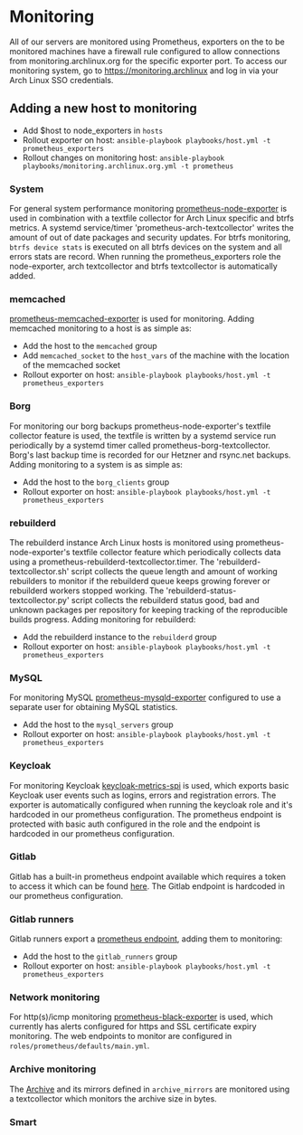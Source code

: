 # Monitoring

All of our servers are monitored using Prometheus, exporters on the to be monitored machines have a firewall rule configured to allow connections from monitoring.archlinux.org for the specific exporter port.
To access our monitoring system, go to https://monitoring.archlinux and log in via your Arch Linux SSO credentials.

## Adding a new host to monitoring

* Add $host to node_exporters in `hosts`
* Rollout exporter on host: `ansible-playbook playbooks/host.yml -t prometheus_exporters`
* Rollout changes on monitoring host: `ansible-playbook playbooks/monitoring.archlinux.org.yml -t prometheus`

### System

For general system performance monitoring [prometheus-node-exporter](https://github.com/prometheus/node_exporter) is used in combination with a textfile collector for Arch Linux specific and btrfs metrics. A systemd service/timer 'prometheus-arch-textcollector' writes the amount of out of date packages and security updates. For btrfs monitoring, `btrfs device stats` is executed on all btrfs devices on the system and all errors stats are record. When running the prometheus_exporters role the node-exporter, arch textcollector and btrfs textcollector is automatically added.

### memcached

[prometheus-memcached-exporter](https://github.com/prometheus/memcached_exporter) is used for monitoring. Adding memcached monitoring to a host is as simple as:

* Add the host to the `memcached` group
* Add `memcached_socket` to the `host_vars` of the machine with the location of the memcached socket
* Rollout exporter on host: `ansible-playbook playbooks/host.yml -t prometheus_exporters`

### Borg

For monitoring our borg backups prometheus-node-exporter's textfile collector feature is used, the textfile is written by a systemd service run periodically by a systemd timer called prometheus-borg-textcollector. Borg's last backup time is recorded for our Hetzner and rsync.net backups. Adding monitoring to a system is as simple as:

* Add the host to the `borg_clients` group
* Rollout exporter on host: `ansible-playbook playbooks/host.yml -t prometheus_exporters`

### rebuilderd

The rebuilderd instance Arch Linux hosts is monitored using prometheus-node-exporter's textfile collector feature which periodically collects data using a prometheus-rebuilderd-textcollector.timer. The 'rebuilderd-textcollector.sh' script collects the queue length and amount of working rebuilders to monitor if the rebuilderd queue keeps growing forever or rebuilderd workers stopped working. The 'rebuilderd-status-textcollector.py' script collects the rebuilderd status good, bad and unknown packages per repository for keeping tracking of the reproducible builds progress. Adding monitoring for rebuilderd:

* Add the rebuilderd instance to the `rebuilderd` group
* Rollout exporter on host: `ansible-playbook playbooks/host.yml -t prometheus_exporters`

### MySQL

For monitoring MySQL [prometheus-mysqld-exporter](https://github.com/prometheus/mysqld_exporter) configured to use a separate user for obtaining MySQL statistics.

* Add the host to the `mysql_servers` group
* Rollout exporter on host: `ansible-playbook playbooks/host.yml -t prometheus_exporters`

### Keycloak

For monitoring Keycloak [keycloak-metrics-spi](https://github.com/aerogear/keycloak-metrics-spi) is used, which exports basic Keycloak user events such as logins, errors and registration errors. The exporter is automatically configured when running the keycloak role and it's hardcoded in our prometheus configuration. The prometheus endpoint is protected with basic auth configured in the role and the endpoint is hardcoded in our prometheus configuration.

### Gitlab

Gitlab has a built-in prometheus endpoint available which requires a token to access it which can be found [here](https://gitlab.archlinux.org/admin/health_check). The Gitlab endpoint is hardcoded in our prometheus configuration.

### Gitlab runners

Gitlab runners export a [prometheus endpoint](https://docs.gitlab.com/runner/monitoring/), adding them to monitoring:

* Add the host to the `gitlab_runners` group
* Rollout exporter on host: `ansible-playbook playbooks/host.yml -t prometheus_exporters`

### Network monitoring

For http(s)/icmp monitoring [prometheus-black-exporter](https://github.com/prometheus/blackbox_exporter) is used, which currently has alerts configured for https and SSL certificate expiry monitoring. The web endpoints to monitor are configured in `roles/prometheus/defaults/main.yml`.


### Archive monitoring

The [Archive](https://archive.archlinux.org) and its mirrors defined in `archive_mirrors` are monitored using a textcollector which monitors the archive size in bytes.

### Smart


